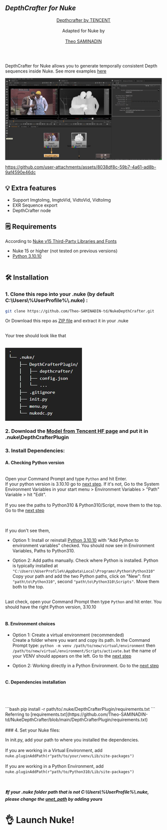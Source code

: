 ## ___***DepthCrafter for Nuke***___
<div align="center">

[Depthcrafter by TENCENT](https://github.com/Tencent/DepthCrafter)
<br><br>
Adapted for Nuke by 
<br><br>
[Theo SAMINADIN](https://github.com/Theo-SAMINADIN-td)

</div>
 <br><br>

DepthCrafter for Nuke allows you to generate temporally consistent Depth sequences inside Nuke. See more examples [here](https://github.com/Tencent/DepthCrafter?tab=readme-ov-file#-visualization)

<div style="display: flex;">
  <img src="images/Screenshot_Global.jpg"/>
  <br><br>
</div>

https://github.com/user-attachments/assets/8038df8c-59b7-4a61-ad8b-9af4590e46dc

## 💡 Extra features

- Support ImgtoImg, ImgtoVid, VidtoVid, VidtoImg
- EXR Sequence export
- DepthCrafter node


## 🗒️ Requirements
According to [Nuke v15 Third-Party Libraries and Fonts](https://learn.foundry.com/nuke/content/misc/studio_third_party_libraries.html)

- Nuke 15 or higher (not tested on previous versions)
- [Python 3.10.10](https://www.python.org/downloads/release/python-31010/)
<br><br>
## 🛠️ Installation
### 1. Clone this repo into your .nuke (by default C:\Users\\%UserProfile%\\.nuke) :
```bash
git clone https://github.com/Theo-SAMINADIN-td/NukeDepthCrafter.git
```
Or Download this repo as [ZIP file](https://github.com/Theo-SAMINADIN-td/NukeDepthCrafter/archive/refs/heads/main.zip) and extract it in your .nuke
<br><br>

Your tree should look like that
<br><br>
<div style="display: flex;">
  <img src="images/Tree.jpg"/>
  <br><br>
</div>

### 2. Download the [Model from Tencent HF page](https://huggingface.co/tencent/DepthCrafter/blob/main/diffusion_pytorch_model.safetensors) and put it in .nuke\DepthCrafterPlugin


### 3. Install Dependencies:

#### A. Checking Python version
<br> Open your Command Prompt and type ```Python``` and hit Enter. 
<br>If your python version is 3.10.10 go to [next step](https://github.com/Theo-SAMINADIN-td/NukeDepthCrafter?tab=readme-ov-file#b-environment-choices). If it's not, Go to the System Environment Variables in your start menu > Environment Variables > "Path" Variable > hit "Edit".
<br><br>If you see the paths to Python310 & Python310/Script, move them to the top. Go to the [next step](https://github.com/Theo-SAMINADIN-td/NukeDepthCrafter?tab=readme-ov-file#b-environment-choices)

<br><br>If you don't see them, 
- Option 1: Install or reinstall [Python 3.10.10](https://www.python.org/downloads/release/python-31010/) with "Add Python to environment variables" checked. You should now see in Environment Variables, Paths to Python310.

- Option 2: Add paths manually. Check where Python is installed. Python is typically installed at ```"C:\Users\%UserProfile%\AppData\Local\Programs\Python\Python310"```
  <br>Copy your path and add the two Python paths, click on "New": first ```"path\to\Python310"```, second ```"path\to\Python310\Scripts"```. Move them both to the top.


<br>Last check, open your Command Prompt then type ```Python``` and hit enter. You should have the right Python version, 3.10.10
<br><br> 
#### B. Environment choices
- Option 1: Create a virtual environment (recommended)
<br>Create a folder where you want and copy its path.
In the Command Prompt type: ```python -m venv /path/to/new/virtual/environment``` then ```/path/to/new/virtual/environment/Scripts/activate.bat``` the name of your VENV should appears on the left. Go to the [next step](https://github.com/Theo-SAMINADIN-td/NukeDepthCrafter?tab=readme-ov-file#c-dependencies-installation)

- Option 2: Working directly in a Python Environment.
  Go to the [next step](https://github.com/Theo-SAMINADIN-td/NukeDepthCrafter?tab=readme-ov-file#c-dependencies-installation)
<br><br>
#### C. Dependencies installation
<br>
<br>
<br>
```bash
pip install -r path/to/.nuke/DepthCrafterPlugin/requirements.txt
```
Referring to [requirements.txt](https://github.com/Theo-SAMINADIN-td/NukeDepthCrafter/blob/main/DepthCrafterPlugin/requirements.txt)
<br><br>
### 4. Set your Nuke files: 

In init.py, add your path to where you installed the dependencies.
<br><br>
If you are working in a Virtual Environment, add ```nuke.pluginAddPath(r"path/to/your/venv/Lib/site-packages")``` 
<br>
</br>
If you are working in a Python Environment, add ```nuke.pluginAddPath(r"path/to/Python310/Lib/site-packages")``` 

<br></br>
***❗If your .nuke folder path that is not C:\Users\\%UserProfile%\\.nuke, please change the [unet_path](https://github.com/Theo-SAMINADIN-td/NukeDepthCrafter/blob/b79dcefdee3c9c872723a90ef2688cfd33c03022/nukedc.py#L47C3-L47C4) by adding yours***


# 👌 Launch Nuke!
